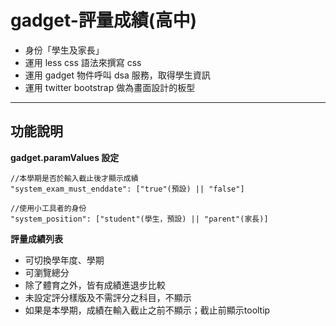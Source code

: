 gadget-評量成績(高中)
==========================

* 身份「學生及家長」
* 運用 less css 語法來撰寫 css
* 運用 gadget 物件呼叫 dsa 服務，取得學生資訊
* 運用 twitter bootstrap 做為畫面設計的板型


----------


功能說明
-------

**gadget.paramValues 設定**

    //本學期是否於輸入截止後才顯示成績
    "system_exam_must_enddate": ["true"(預設) || "false"]

    //使用小工具者的身份
    "system_position": ["student"(學生，預設) || "parent"(家長)]


**評量成績列表**

 - 可切換學年度、學期
 - 可瀏覽總分
 - 除了體育之外，皆有成績進退步比較
 - 未設定評分樣版及不需評分之科目，不顯示
 - 如果是本學期，成績在輸入截止之前不顯示；截止前顯示tooltip
